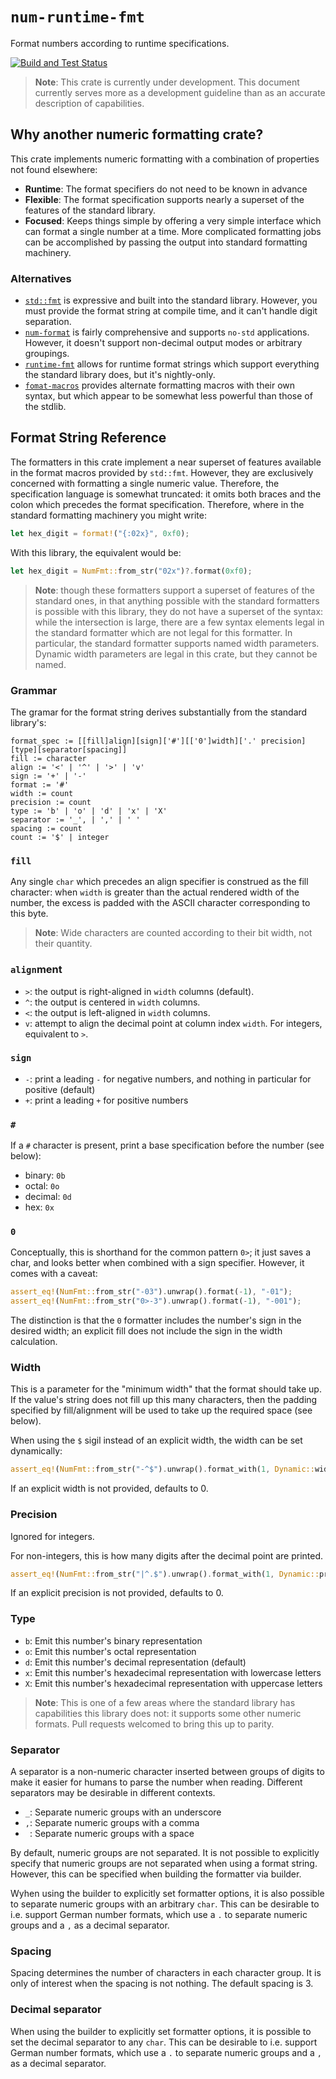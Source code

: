 # `num-runtime-fmt`

Format numbers according to runtime specifications.

[![Build and Test Status](https://github.com/coriolinus/num-runtime-fmt/workflows/Build%20and%20Test/badge.svg?branch=main)](https://github.com/coriolinus/num-runtime-fmt/actions?query=branch%3Amain+workflow%3A%22Build+and+Test%22)

> **Note**: This crate is currently under development. This document currently
> serves more as a development guideline than as an accurate description of
> capabilities.

## Why another numeric formatting crate?

This crate implements numeric formatting with a combination of properties not
found elsewhere:

- **Runtime**: The format specifiers do not need to be known in advance
- **Flexible**: The format specification supports nearly a superset of the
  features of the standard library.
- **Focused**: Keeps things simple by offering a very simple interface which can
  format a single number at a time. More complicated formatting jobs can be
  accomplished by passing the output into standard formatting machinery.

### Alternatives

- [`std::fmt`](https://doc.rust-lang.org/std/fmt/) is expressive and built into
  the standard library. However, you must provide the format string at compile
  time, and it can't handle digit separation.
- [`num-format`](https://crates.io/crates/num-format) is fairly comprehensive
  and supports `no-std` applications. However, it doesn't support non-decimal
  output modes or arbitrary groupings.
- [`runtime-fmt`](https://crates.io/crates/runtime-fmt) allows for runtime
  format strings which support everything the standard library does, but it's
  nightly-only.
- [`fomat-macros`](https://crates.io/crates/fomat-macros) provides alternate
  formatting macros with their own syntax, but which appear to be somewhat less
  powerful than those of the stdlib.

## Format String Reference

The formatters in this crate implement a near superset of features available in the
format macros provided by `std::fmt`. However, they are exclusively concerned
with formatting a single numeric value. Therefore, the specification language is
somewhat truncated: it omits both braces and the colon which precedes the format
specification. Therefore, where in the standard formatting machinery you might
write:

```rust
let hex_digit = format!("{:02x}", 0xf0);
```

With this library, the equivalent would be:

```rust
let hex_digit = NumFmt::from_str("02x")?.format(0xf0);
```

> **Note**: though these formatters support a superset of features of the
> standard ones, in that anything possible with the standard formatters is
> possible with this library, they do not have a superset of the syntax: while
> the intersection is large, there are a few syntax elements legal in the
> standard formatter which are not legal for this formatter. In particular, the
> standard formatter supports named width parameters. Dynamic width parameters
> are legal in this crate, but they cannot be named.

### Grammar

The gramar for the format string derives substantially from the standard library's:

```text
format_spec := [[fill]align][sign]['#'][['0']width]['.' precision][type][separator[spacing]]
fill := character
align := '<' | '^' | '>' | 'v'
sign := '+' | '-'
format := '#'
width := count
precision := count
type := 'b' | 'o' | 'd' | 'x' | 'X'
separator := '_', | ',' | ' '
spacing := count
count := '$' | integer
```

### `fill`

Any single `char` which precedes an align specifier is construed as the fill
character: when `width` is greater than the actual rendered width of the number,
the excess is padded with the ASCII character corresponding to this byte.

> **Note**: Wide characters are counted according to their bit width, not their
> quantity.

### `align`ment

- `>`: the output is right-aligned in `width` columns (default).
- `^`: the output is centered in `width` columns.
- `<`: the output is left-aligned in `width` columns.
- `v`: attempt to align the decimal point at column index `width`. For integers,
  equivalent to `>`.

### `sign`

- `-`: print a leading `-` for negative numbers, and nothing in particular for
  positive (default)
- `+`: print a leading `+` for positive numbers

### `#`

If a `#` character is present, print a base specification before the number (see
below):

- binary: `0b`
- octal: `0o`
- decimal: `0d`
- hex: `0x`

### `0`

Conceptually, this is shorthand for the common pattern `0>`; it just saves a
char, and looks better when combined with a sign specifier. However, it comes
with a caveat:

```rust
assert_eq!(NumFmt::from_str("-03").unwrap().format(-1), "-01");
assert_eq!(NumFmt::from_str("0>-3").unwrap().format(-1), "-001");
```

The distinction is that the `0` formatter includes the number's sign in the
desired width; an explicit fill does not include the sign in the width
calculation.

### Width

This is a parameter for the "minimum width" that the format should take up. If
the value's string does not fill up this many characters, then the padding
specified by fill/alignment will be used to take up the required space (see
below).

When using the `$` sigil instead of an explicit width, the width can be set
dynamically:

```rust
assert_eq!(NumFmt::from_str("-^$").unwrap().format_with(1, Dynamic::width(5)), "--1--");
```

If an explicit width is not provided, defaults to 0.

### Precision

Ignored for integers.

For non-integers, this is how many digits after the decimal point are printed.

```rust
assert_eq!(NumFmt::from_str("|^.$").unwrap().format_with(1, Dynamic::precision(5)), "|0.3|");
```

If an explicit precision is not provided, defaults to 0.

### Type

- `b`: Emit this number's binary representation
- `o`: Emit this number's octal representation
- `d`: Emit this number's decimal representation (default)
- `x`: Emit this number's hexadecimal representation with lowercase letters
- `X`: Emit this number's hexadecimal representation with uppercase letters

> **Note**: This is one of a few areas where the standard library has
> capabilities this library does not: it supports some other numeric formats.
> Pull requests welcomed to bring this up to parity.

### Separator

A separator is a non-numeric character inserted between groups of digits to make
it easier for humans to parse the number when reading. Different separators may
be desirable in different contexts.

- `_`: Separate numeric groups with an underscore
- `,`: Separate numeric groups with a comma
- ` `: Separate numeric groups with a space

By default, numeric groups are not separated. It is not possible to explicitly
specify that numeric groups are not separated when using a format string.
However, this can be specified when building the formatter via builder.

Wyhen using the builder to explicitly set formatter options, it is also possible
to separate numeric groups with an arbitrary `char`. This can be desirable to
i.e. support German number formats, which use a `.` to separate numeric groups
and a `,` as a decimal separator.

### Spacing

Spacing determines the number of characters in each character group. It is only
of interest when the spacing is not nothing. The default spacing is 3.

### Decimal separator

When using the builder to explicitly set formatter options, it is possible to
set the decimal separator to any `char`. This can be desirable to i.e. support
German number formats, which use a `.` to separate numeric groups and a `,` as a
decimal separator.
